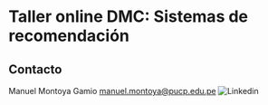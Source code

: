 # Taller online DMC: Sistemas de recomendación

## Contacto

Manuel Montoya Gamio
manuel.montoya@pucp.edu.pe
![Linkedin](https://www.linkedin.com/in/manuel-montoya-gamio)
